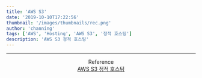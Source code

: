 ```yaml
---
title: 'AWS S3'
date: '2019-10-10T17:22:56'
thumbnail: '/images/thumbnails/rec.png'
author: 'channing'
tags: ['AWS', 'Hosting', 'AWS S3', '정적 호스팅']
description: 'AWS S3 정적 호스팅'
---
```


<hr />

<center>

Reference <br>
[AWS S3 정적 호스팅](https://docs.aws.amazon.com/ko_kr/AmazonS3/latest/dev/website-hosting-custom-domain-walkthrough.html) <br>

</center>
